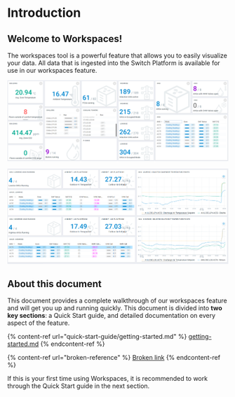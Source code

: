 # Introduction

## Welcome to Workspaces!

The workspaces tool is a powerful feature that allows you to easily visualize your data. All data that is ingested into the Switch Platform is available for use in our workspaces feature.

![An FM overview page](<.gitbook/assets/image (25).png>)

![An AHU summary page](<.gitbook/assets/image (26).png>)

## About this document

This document provides a complete walkthrough of our workspaces feature and will get you up and running quickly. This document is divided into **two key sections**: a Quick Start guide, and detailed documentation on every aspect of the feature.

{% content-ref url="quick-start-guide/getting-started.md" %}
[getting-started.md](quick-start-guide/getting-started.md)
{% endcontent-ref %}

{% content-ref url="broken-reference" %}
[Broken link](broken-reference)
{% endcontent-ref %}

If this is your first time using Workspaces, it is recommended to work through the Quick Start guide in the next section.
